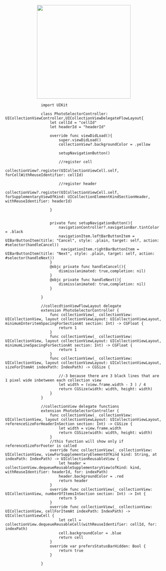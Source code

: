 <p align="center">
  <img src="https://github.com/ericyu423/CodePatternReference/blob/master/image/collectionView.png" width="300"/>
</p>




                    import UIKit

                    class PhotoSelectorController: UICollectionViewController,UICollectionViewDelegateFlowLayout{
                        let cellId = "cellId"
                        let headerId = "headerId"

                        override func viewDidLoad(){
                            super.viewDidLoad()
                            collectionView?.backgroundColor = .yellow

                            setupNavigationButton()

                            //register cell
                            collectionView?.register(UICollectionViewCell.self, forCellWithReuseIdentifier: cellId)

                            //register header
                             collectionView?.register(UICollectionViewCell.self, forSupplementaryViewOfKind: UICollectionElementKindSectionHeader, withReuseIdentifier: headerId)

                        }


                        private func setupNavigationButton(){
                            navigationController?.navigationBar.tintColor = .black
                            navigationItem.leftBarButtonItem = UIBarButtonItem(title: "Cancel", style: .plain, target: self, action: #selector(handleCancel))
                             navigationItem.rightBarButtonItem = UIBarButtonItem(title: "Next", style: .plain, target: self, action: #selector(handleNext))
                        }
                        @objc private func handleCancel(){
                            dismiss(animated: true,completion: nil)
                        }
                        @objc private func handleNext(){
                            dismiss(animated: true,completion: nil)
                        }

                    }

                    //collecdtionViewFlowLayout delegate
                    extension PhotoSelectorController {
                        func collectionView(_ collectionView: UICollectionView, layout collectionViewLayout: UICollectionViewLayout, minimumInteritemSpacingForSectionAt section: Int) -> CGFloat {
                            return 1
                        }
                        func collectionView(_ collectionView: UICollectionView, layout collectionViewLayout: UICollectionViewLayout, minimumLineSpacingForSectionAt section: Int) -> CGFloat {
                            return 1
                        }
                        func collectionView(_ collectionView: UICollectionView, layout collectionViewLayout: UICollectionViewLayout, sizeForItemAt indexPath: IndexPath) -> CGSize {

                            //-3 because there are 3 black lines that are 1 pixel wide inbetween each collection view
                            let width = (view.frame.width - 3 ) / 4
                            return CGSize(width: width, height: width)
                        }
                    }

                    //collectionView delegate functions
                    extension PhotoSelectorController {
                        func collectionView(_ collectionView: UICollectionView, layout collectionViewLayout: UICollectionViewLayout, referenceSizeForHeaderInSection section: Int) -> CGSize {
                            let width = view.frame.width
                            return CGSize(width: width, height: width)
                        }
                        //this function will show only if referenceSizeForFooter is called
                        override func collectionView(_ collectionView: UICollectionView, viewForSupplementaryElementOfKind kind: String, at indexPath: IndexPath) -> UICollectionReusableView {
                            let header = collectionView.dequeueReusableSupplementaryView(ofKind: kind, withReuseIdentifier: headerId, for: indexPath)
                            header.backgroundColor = .red
                            return header
                        }
                        override func collectionView(_ collectionView: UICollectionView, numberOfItemsInSection section: Int) -> Int {
                            return 5
                        }
                        override func collectionView(_ collectionView: UICollectionView, cellForItemAt indexPath: IndexPath) -> UICollectionViewCell {
                            let cell = collectionView.dequeueReusableCell(withReuseIdentifier: cellId, for: indexPath)
                            cell.backgroundColor = .blue
                            return cell
                        }
                        override var prefersStatusBarHidden: Bool {
                            return true
                        }

                    }


